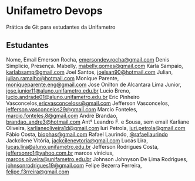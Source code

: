 # Unifametro Devops

Prática de Git para estudantes da Unifametro

## Estudantes
Nome, Email
Emerson Rocha, emersondev.rocha@gmail.com
Denis Simplicio, Presença.
Mabelly, mabelly.gomes@gmail.com
Karla Sampaio, karlabsamp@gmail.com
Joel Santos, joelsan90@hotmail.com
Julian, julian.ramalho@hotmail.com
Monique Parente, moniqueparente.eng@gmail.com
Jose Onilton de Alcantara Lima Junior, jose.junior11@aluno.unifametro.edu.br
Lucio Breno, lucio.andrade01@aluno.unifametro.edu.br
Eric Pinheiro Vasconcelos,ericvasconceloss@gmail.com
Jefferson Vasconcelos, jefferson.vasconcelos29@gmail.com
Marcio Fonteles, marcio.fonteles.8@gmail.com
Andre Brandao, brandao_andre3@hotmail.com
Ant° Leandro F. e Sousa, sem email
Karliane Oliveira, karlianeoliveira1d@gmail.com
Iuri Petrola, iuri.petrola@gmail.com
Fábio Costa, biophas@gmail.com
Rafael Laurindo, [@rafaellaurindo](https://www.github.com/rafaellaurindo)
Jackcilene Vitória, jackcilenevtoria@gmail.com
Lucas Lira, lucas.lira@aluno.unifametro.edu.br
Jefferson Rodrigues Costa, jeffersonro1@yahoo.com.br
marcos vinicius, marcos.oliveira@unifametro.edu.br
Johnson Johnyson De Lima Rodrigues, johnsonrodrigues19@gmail.com
Felipe Bezerra Ferreira, felipe.f3rreira@gmail.com
